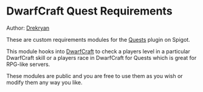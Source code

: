 # DwarfCraft Quest Requirements

Author: [Drekryan](https://www.github.com/Drekryan)

These are custom requirements modules for the [Quests](https://www.spigotmc.org/resources/quests.3711/) plugin on Spigot.

This module hooks into [DwarfCraft](https://www.github.com/Jessy1237) to check a players level in a 
particular DwarfCraft skill or a players race in DwarfCraft for Quests which is great for RPG-like servers.

These modules are public and you are free to use them as you wish or modify
them any way you like.